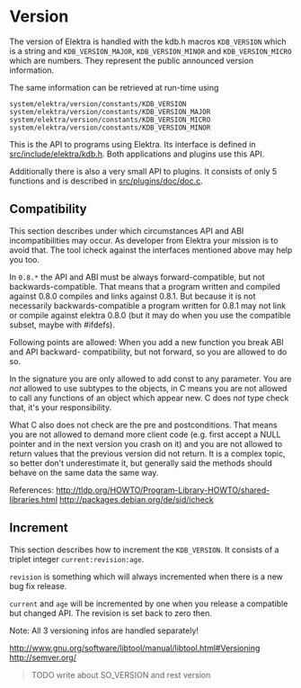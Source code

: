 # Version

The version of Elektra is handled with the kdb.h macros
`KDB_VERSION` which is a string and `KDB_VERSION_MAJOR`,
`KDB_VERSION_MINOR` and `KDB_VERSION_MICRO` which are
numbers. They represent the public announced version
information.

The same information can be retrieved at run-time using

```
system/elektra/version/constants/KDB_VERSION
system/elektra/version/constants/KDB_VERSION_MAJOR
system/elektra/version/constants/KDB_VERSION_MICRO
system/elektra/version/constants/KDB_VERSION_MINOR
```

This is the API to programs using Elektra. Its interface
is defined in [src/include/elektra/kdb.h](/src/include/elektra/kdb.h.in).
Both applications and plugins use this API.

Additionally there is also a very small API
to plugins. It consists of only 5 functions
and is described in [src/plugins/doc/doc.c](/src/plugins/doc/doc.c).

## Compatibility

This section describes under which circumstances API
and ABI incompatibilities may occur. As developer from
Elektra your mission is to avoid that.
The tool icheck against the interfaces mentioned
above may help you too.

In `0.8.*` the API and ABI must be always forward-compatible,
but not backwards-compatible.
That means that a program written and compiled against 0.8.0
compiles and links against 0.8.1. But because it is
not necessarily backwards-compatible a program written
for 0.8.1 may not link or compile against elektra 0.8.0
(but it may do when you use the compatible subset, maybe
with #ifdefs).

Following points are allowed:
When you add a new function you break ABI and API backward-
compatibility, but not forward, so you are allowed to do so.

In the signature you are only allowed to add const to
any parameter. You are _not_ allowed to use subtypes to
the objects, in C means you are not allowed to call any
functions of an object which appear new. C does _not_
type check that, it's your responsibility.

What C also does not check are the pre and postconditions.
That means you are not allowed to demand more client code
(e.g. first accept a NULL pointer and in the next version
you crash on it) and you are not allowed to return
values that the previous version did not return. It is
a complex topic, so better don't underestimate it, but
generally said the methods should behave on the same data
the same way.

References:
http://tldp.org/HOWTO/Program-Library-HOWTO/shared-libraries.html
http://packages.debian.org/de/sid/icheck

## Increment

This section describes how to increment the `KDB_VERSION`.
It consists of a triplet integer `current:revision:age`.

`revision` is something which will always incremented when there
is a new bug fix release.

`current` and `age` will be incremented by one when you release
a compatible but changed API. The revision is set back to zero then.

Note: All 3 versioning infos are handled separately!

http://www.gnu.org/software/libtool/manual/libtool.html#Versioning
http://semver.org/

> TODO write about SO_VERSION and rest version
